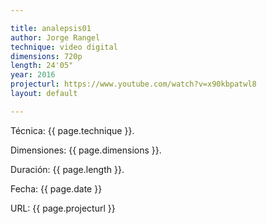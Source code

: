 ```yaml
---

title: analepsis01
author: Jorge Rangel
technique: video digital
dimensions: 720p
length: 24'05"
year: 2016
projecturl: https://www.youtube.com/watch?v=x90kbpatwl8
layout: default

---
```


Técnica: {{ page.technique }}.

Dimensiones: {{ page.dimensions }}.

Duración: {{ page.length }}.

Fecha: {{ page.date }}

URL: {{ page.projecturl }}